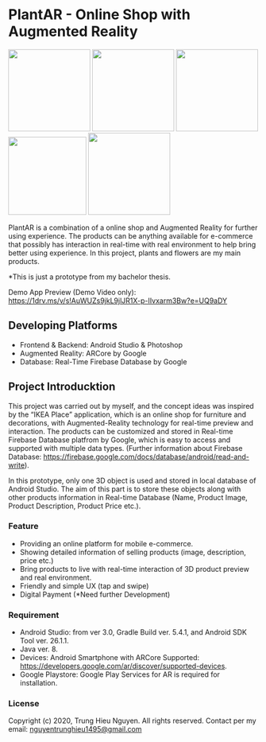 # PlantAR - Online Shop with Augmented Reality

<img src ="https://user-images.githubusercontent.com/23613290/87225418-25311480-c38d-11ea-9d2b-2b27d3a6a494.png" width="165"/> <img src ="https://user-images.githubusercontent.com/23613290/87225425-31b56d00-c38d-11ea-8be7-100636c0a98a.png" width="165"/> <img src ="https://user-images.githubusercontent.com/23613290/87225430-41cd4c80-c38d-11ea-8b54-2c5ae2b5c54c.png" width="165"/> <img src ="https://user-images.githubusercontent.com/23613290/87225442-54478600-c38d-11ea-9a8e-24693725fd35.JPG" width="157"/> <img src ="https://user-images.githubusercontent.com/23613290/87225648-eef49480-c38e-11ea-8afd-da1cedaf0745.png" width="165"/>

PlantAR is a combination of a online shop and Augmented Reality for further using experience. The products can be anything available for e-commerce that possibly has interaction in real-time with real environment to help bring better using experience. In this project, plants and flowers are my main products. 

*This is just a prototype from my bachelor thesis.

Demo App Preview (Demo Video only): https://1drv.ms/v/s!AuWUZs9jkL9jlJR1X-p-IIvxarm3Bw?e=UQ9aDY

## Developing Platforms
* Frontend & Backend: Android Studio & Photoshop
* Augmented Reality: ARCore by Google
* Database: Real-Time Firebase Database by Google

## Project Introducktion

This project was carried out by myself, and the concept ideas was inspired by the “IKEA Place” application, which is an online shop for furniture and decorations, with Augmented-Reality technology for real-time preview and interaction. The products can be customized and stored in Real-time Firebase Database platfrom by Google, which is easy to access and supported with multiple data types. (Further information about Firebase Database: https://firebase.google.com/docs/database/android/read-and-write).

In this prototype, only one 3D object is used and stored in local database of Android Studio. The aim of this part is to store these objects along with other products information in Real-time Database (Name, Product Image, Product Description, Product Price etc.).

### Feature
- Providing an online platform for mobile e-commerce.
- Showing detailed information of selling products (image, description, price etc.)
- Bring products to live with real-time interaction of 3D product preview and real environment.
- Friendly and simple UX (tap and swipe)
- Digital Payment (*Need further Development) 

### Requirement
- Android Studio: from ver 3.0, Gradle Build ver. 5.4.1, and Android SDK Tool ver. 26.1.1.
- Java ver. 8.
- Devices: Android Smartphone with ARCore Supported: https://developers.google.com/ar/discover/supported-devices.
- Google Playstore: Google Play Services for AR is required for installation.

### License
Copyright (c) 2020, Trung Hieu Nguyen. All rights reserved.
Contact per my email: nguyentrunghieu1495@gmail.com
